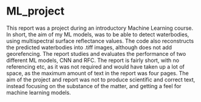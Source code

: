 # ML_project
This report was a project during an introductory Machine Learning course.
In short, the aim of my ML models, was to be able to detect waterbodies,
using multispectral surface reflectance values. The code also reconstructs the
predicted waterbodies into .tiff images, although does not add georefencing.
The report studies and evaluates the performance of two different ML models, CNN and RFC.
The report is fairly short, with no referencing etc, as it was not required and would have
taken up a lot of space, as the maximum amount of text in the report was four pages. 
The aim of the project and report was not to produce scientific and correct text, instead 
focusing on the substance of the matter, and getting a feel for machine learning models.
